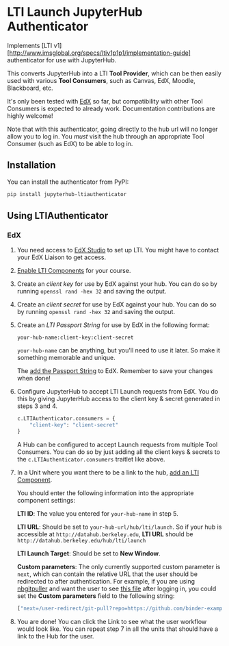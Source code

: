 # LTI Launch JupyterHub Authenticator

Implements [LTI v1][http://www.imsglobal.org/specs/ltiv1p1p1/implementation-guide] authenticator for use with JupyterHub.

This converts JupyterHub into a LTI **Tool Provider**, which can be
then easily used with various **Tool Consumers**, such as Canvas, EdX,
Moodle, Blackboard, etc.

It's only been tested with [EdX](http://edx.readthedocs.io/projects/edx-partner-course-staff/en/latest/exercises_tools/lti_component.html) so far,
but compatibility with other Tool Consumers is expected to already work.
Documentation contributions are highly welcome!

Note that with this authenticator, going directly to the hub url will no longer
allow you to log in. You *must* visit the hub through an appropriate Tool
Consumer (such as EdX) to be able to log in.

## Installation

You can install the authenticator from PyPI:

```bash
pip install jupyterhub-ltiauthenticator
```

## Using LTIAuthenticator

### EdX

1. You need access to [EdX Studio](https://studio.edx.org/) to set up LTI. You
   might have to contact your EdX Liaison to get access.

2. [Enable LTI Components](http://edx.readthedocs.io/projects/edx-partner-course-staff/en/latest/exercises_tools/lti_component.html#enabling-lti-components-for-a-course) 
   for your course.

3. Create an *client key* for use by EdX against your hub. You can do so by
   running `openssl rand -hex 32` and saving the output.

4. Create an *client secret* for use by EdX against your hub. You can do so by
   running `openssl rand -hex 32` and saving the output.

5. Create an *LTI Passport String* for use by EdX in the following format:

   ```
   your-hub-name:client-key:client-secret
   ```
   
   `your-hub-name` can be anything, but you'll need to use it later. So make it
   something memorable and unique.
   
   The [add the Passport String](http://edx.readthedocs.io/projects/edx-partner-course-staff/en/latest/exercises_tools/lti_component.html#adding-an-lti-passport-to-the-course-configuration)
   to EdX. Remember to save your changes when done!
   
6. Configure JupyterHub to accept LTI Launch requests from EdX. You do this by
   giving JupyterHub access to the client key & secret generated in steps 3 and 4.

   ```python
   c.LTIAuthenticator.consumers = {
       "client-key": "client-secret"
   }
   ```
   
   A Hub can be configured to accept Launch requests from multiple Tool
   Consumers. You can do so by just adding all the client keys & secrets to the
   `c.LTIAuthenticator.consumers` traitlet like above.
   
7. In a Unit where you want there to be a link to the hub,
   [add an LTI Component](http://edx.readthedocs.io/projects/edx-partner-course-staff/en/latest/exercises_tools/lti_component.html#adding-an-lti-component-to-a-course-unit).

   You should enter the following information into the appropriate component
   settings:
   
   **LTI ID**: The value you entered for `your-hub-name` in step 5.
   
   **LTI URL**: Should be set to `your-hub-url/hub/lti/launch`. So if your hub
   is accessible at `http://datahub.berkeley.edu`, **LTI URL** should be
   `http://datahub.berkeley.edu/hub/lti/launch`
   
   **LTI Launch Target**: Should be set to **New Window**.
   
   **Custom parameters**: The only currently supported custom parameter is
   `next`, which can contain the relative URL that the user should be redirected
   to after authentication. For example, if you are using 
   [nbgitpuller](https://github.com/data-8/nbgitpuller) and want the user to see
   [this file](https://github.com/binder-examples/requirements/blob/master/index.ipynb) after
   logging in, you could set the **Custom parameters** field to the following
   string:
   
   ```js
   ["next=/user-redirect/git-pull?repo=https://github.com/binder-examples/requirements&subPath=index.ipynb"]
   ```

8. You are done! You can click the Link to see what the user workflow would look
   like. You can repeat step 7 in all the units that should have a link to the
   Hub for the user.
